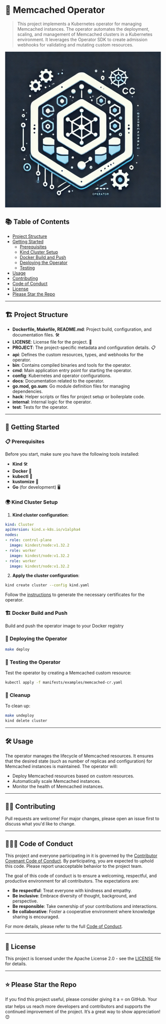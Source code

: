 # 🚀 **Memcached Operator**

> This project implements a Kubernetes operator for managing Memcached instances. The operator automates the deployment, scaling, and management of Memcached clusters in a Kubernetes environment. It leverages the Operator SDK to create admission webhooks for validating and mutating custom resources.

![Memcached Operator](./docs/images/mem-op.jpg)

## 📚 **Table of Contents**

- [Project Structure](#project-structure)
- [Getting Started](#getting-started)
  - [Prerequisites](#prerequisites)
  - [Kind Cluster Setup](#kind-cluster-setup)
  - [Docker Build and Push](#docker-build-and-push)
  - [Deploying the Operator](#deploying-the-operator)
  - [Testing](#testing-the-operator)
- [Usage](#usage)
- [Contributing](#contributing)
- [Code of Conduct](#code-of-conduct)
- [License](#license)
- [Please Star the Repo](#please-star-the-repo)

---

## 🏗️ **Project Structure**

- **Dockerfile, Makefile, README.md**: Project build, configuration, and documentation files. 🛠️
- **LICENSE**: License file for the project. 📄
- **PROJECT**: The project-specific metadata and configuration details. 📋
- **api**: Defines the custom resources, types, and webhooks for the operator.
- **bin**: Contains compiled binaries and tools for the operator.
- **cmd**: Main application entry point for starting the operator.
- **config**: Kubernetes and operator configurations.
- **docs**: Documentation related to the operator.
- **go.mod, go.sum**: Go module definition files for managing dependencies.
- **hack**: Helper scripts or files for project setup or boilerplate code.
- **internal**: Internal logic for the operator.
- **test**: Tests for the operator.

---

## 🏁 **Getting Started**

### 📋 **Prerequisites**

Before you start, make sure you have the following tools installed:

- **Kind** 🛠️
- **Docker** 🐳
- **kubectl** 🛑
- **kustomize** 🧩
- **Go** (for development) 🖥️

### 🌍 **Kind Cluster Setup**

1. **Kind cluster configuration**:

```yaml
kind: Cluster
apiVersion: kind.x-k8s.io/v1alpha4
nodes:
- role: control-plane
  image: kindest/node:v1.32.2
- role: worker
  image: kindest/node:v1.32.2
- role: worker
  image: kindest/node:v1.32.2
```

2. **Apply the cluster configuration**:

```bash
kind create cluster --config kind.yaml
```

Follow the [instructions](docs/certs.md) to generate the necessary certificates for the operator.

### 🏗️ **Docker Build and Push**

Build and push the operator image to your Docker registry

### 🚀 **Deploying the Operator**

```bash
make deploy
```

### 🧪 **Testing the Operator**

Test the operator by creating a Memcached custom resource:

```bash
kubectl apply -f manifests/examples/memcached-cr.yaml
```

### 🧹 **Cleanup**

To clean up:

```bash
make undeploy
kind delete cluster
```

---

## 🛠️ **Usage**

The operator manages the lifecycle of Memcached resources. It ensures that the desired state (such as number of replicas and configuration) for Memcached instances is maintained. The operator will:

- Deploy Memcached resources based on custom resources.
- Automatically scale Memcached instances.
- Monitor the health of Memcached instances.

---

## 🙋‍♂️ **Contributing**

Pull requests are welcome! For major changes, please open an issue first to discuss what you'd like to change.

---

## 🧑‍🤝‍🧑 **Code of Conduct**

This project and everyone participating in it is governed by the [Contributor Covenant Code of Conduct](https://www.contributor-covenant.org/). By participating, you are expected to uphold this code. Please report unacceptable behavior to the project team.

The goal of this code of conduct is to ensure a welcoming, respectful, and productive environment for all contributors. The expectations are:

- **Be respectful**: Treat everyone with kindness and empathy.
- **Be inclusive**: Embrace diversity of thought, background, and perspective.
- **Be responsible**: Take ownership of your contributions and interactions.
- **Be collaborative**: Foster a cooperative environment where knowledge sharing is encouraged.

For more details, please refer to the full [Code of Conduct](https://www.contributor-covenant.org/version/2/0/code_of_conduct.html).

---

## 📄 **License**

This project is licensed under the Apache License 2.0 - see the [LICENSE](LICENSE) file for details.

---

## ⭐ **Please Star the Repo**

If you find this project useful, please consider giving it a ⭐️ on GitHub. Your star helps us reach more developers and contributors and supports the continued improvement of the project. It’s a great way to show appreciation! 😊
